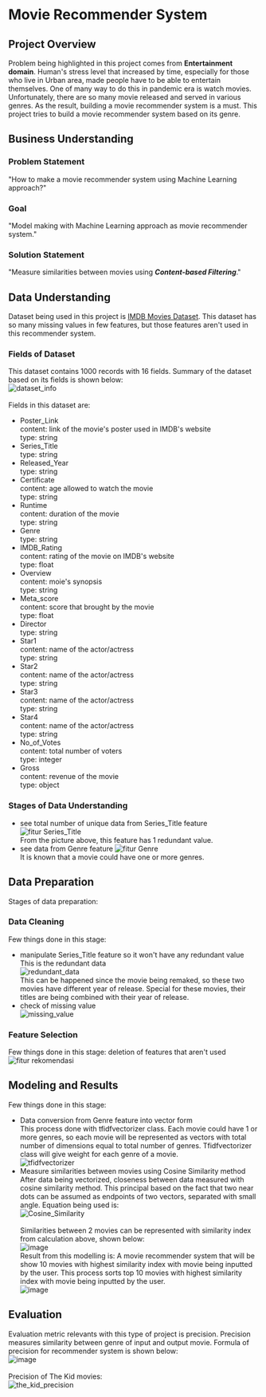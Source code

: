 # Movie Recommender System #

## Project Overview ##
Problem being highlighted in this project comes from **Entertainment domain**. Human's stress level that increased by time, especially for those who live in Urban area, made people have to be able to entertain themselves. One of many way to do this in pandemic era is watch movies. Unfortunately, there are so many movie released and served in various genres. As the result, building a movie recommender system is a must. This project tries to build a movie recommender system based on its genre.

## Business Understanding ##
### Problem Statement ###
"How to make a movie recommender system using Machine Learning approach?"
### Goal ###
"Model making with Machine Learning approach as movie recommender system."
### Solution Statement ###
"Measure similarities between movies using ***Content-based Filtering***."

## Data Understanding ##
Dataset being used in this project is [IMDB Movies Dataset](https://www.kaggle.com/datasets/harshitshankhdhar/imdb-dataset-of-top-1000-movies-and-tv-shows). This dataset has so many missing values in few features, but those features aren't used in this recommender system.
### Fields of Dataset ###
This dataset contains 1000 records with 16 fields. Summary of the dataset based on its fields is shown below: <br>
![dataset_info](https://user-images.githubusercontent.com/99194827/169693379-45d791a5-28aa-445a-b5ae-1557e0a8bbe0.png) <br><br>
Fields in this dataset are:
- Poster_Link <br>
  content: link of the movie's poster used in IMDB's website <br>
  type: string
- Series_Title <br>
  type: string
- Released_Year <br>
  type: string
- Certificate <br>
  content: age allowed to watch the movie <br>
  type: string
- Runtime <br>
  content: duration of the movie <br>
  type: string
- Genre <br>
  type: string
- IMDB_Rating <br>
  content: rating of the movie on IMDB's website <br>
  type: float
- Overview <br>
  content: moie's synopsis <br>
  type: string
- Meta_score <br>
  content: score that brought by the movie <br>
  type: float
- Director <br>
  type: string
- Star1 <br>
  content: name of the actor/actress <br>
  type: string
- Star2 <br>
  content: name of the actor/actress <br>
  type: string
- Star3 <br>
  content: name of the actor/actress <br>
  type: string
- Star4 <br>
  content: name of the actor/actress <br>
  type: string
- No_of_Votes <br>
  content: total number of voters <br>
  type: integer
- Gross <br>
  content: revenue of the movie <br>
  type: object
### Stages of Data Understanding ###
- see total number of unique data from Series_Title feature <br>
  ![fitur Series_Title](https://user-images.githubusercontent.com/99194827/169694015-9458cf21-0c3c-49af-b269-bcddb748fc64.png) <br>
  From the picture above, this feature has 1 redundant value.
- see data from Genre feature
  ![fitur Genre](https://user-images.githubusercontent.com/99194827/169694203-e3fbc5cc-78cf-4275-8529-0d1dc2e468bb.png) <br>
  It is known that a movie could have one or more genres. 

## Data Preparation ##
Stages of data preparation:
### Data Cleaning ###
Few things done in this stage:
- manipulate Series_Title feature so it won't have any redundant value <br>
  This is the redundant data <br>
  ![redundant_data](https://user-images.githubusercontent.com/99194827/169694243-e623d06d-b128-4f18-a0b6-28f63303c4ec.png) <br>
  This can be happened since the movie being remaked, so these two movies have different year of release. Special for these movies, their titles are being combined with their year of release.
- check of missing value <br>
  ![missing_value](https://user-images.githubusercontent.com/99194827/169694503-639622f4-2ea6-4367-b573-1e0471850c62.png)
### Feature Selection ###
Few things done in this stage:
deletion of features that aren't used <br>
![fitur rekomendasi](https://user-images.githubusercontent.com/99194827/169694415-67041554-b130-4f64-846e-e234e58149e1.png)

## Modeling and Results ##
Few things done in this stage:
- Data conversion from Genre feature into vector form <br>
  This process done with tfidfvectorizer class. Each movie could have 1 or more genres, so each movie will be represented as vectors with total number of dimensions equal to total number of genres. Tfidfvectorizer class will give weight for each genre of a movie. <br>
  ![tfidfvectorizer](https://user-images.githubusercontent.com/99194827/169762446-102cd00c-a41a-4f23-beb2-bd86a9b1af5e.png)
- Measure similarities between movies using Cosine Similarity method <br>
  After data being vectorized, closeness between data measured with cosine similarity method. This principal based on the fact that two near dots can be assumed as endpoints of two vectors, separated with small angle. Equation being used is: <br>
  ![Cosine_Similarity](https://wikimedia.org/api/rest_v1/media/math/render/svg/0a4c9a778656537624a3303e646559a429868863) <br><br>
  Similarities between 2 movies can be represented with similarity index from calculation above, shown below: <br>
  ![image](https://user-images.githubusercontent.com/99194827/169797215-b30732cf-e132-4dd2-bf2e-b316cffc6033.png) <br>
Result from this modelling is:
A movie recommender system that will be show 10 movies with highest similarity index with movie being inputted by the user. This process sorts top 10 movies with highest similarity index with movie being inputted by the user. <br>
![image](https://user-images.githubusercontent.com/99194827/169797415-0610fa31-d397-4ad5-9602-9f4befb1ce8e.png)

## Evaluation ##
Evaluation metric relevants with this type of project is precision. Precision measures similarity between genre of input and output movie. Formula of precision for recommender system is shown below: <br>
![image](https://user-images.githubusercontent.com/99194827/169797046-60a9f49e-d008-4300-a2bd-2f255483f905.png) <br><br>
Precision of The Kid movies: <br>
![the_kid_precision](https://user-images.githubusercontent.com/99194827/169796003-3ed3ee0f-a4b0-452b-b9c6-2ee14140711b.png)

